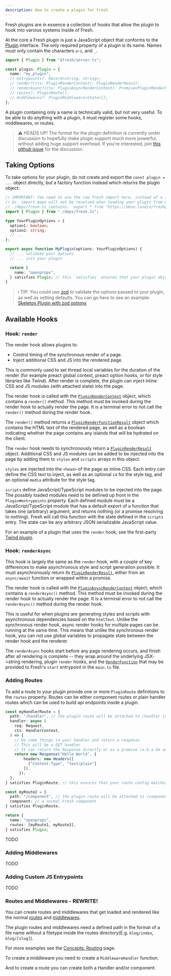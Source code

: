 ```yaml
---
description: How to create a plugin for fresh
---
```


Fresh plugins are in essence a collection of hooks that allow the plugin to hook
into various systems inside of Fresh.

At the core a Fresh plugin is just a JavaScript object that conforms to the
[Plugin](https://deno.land/x/fresh/server.ts?s=Plugin) interface. The only
required property of a plugin is its name. Names must only contain the
characters `a`-`z`, and `_`.

```ts
import { Plugin } from "$fresh/server.ts";

const plugin: Plugin = {
  name: "my_plugin",
  // entrypoints?: Record<string, string>;
  // render?(ctx: PluginRenderContext): PluginRenderResult;
  // renderAsync?(ctx: PluginAsyncRenderContext): Promise<PluginRenderResult>;
  // routes?: PluginRoute[];
  // middlewares?: PluginMiddleware<State>[];
};
```

A plugin containing only a name is technically valid, but not very useful. To be
able to do anything with a plugin, it must register some hooks, middlewares, or
routes.

> ⚠️ HEADS UP! The format for the plugin definition is currently under discussion
> to hopefully make plugin support much more powerful, without adding huge
> support overhead. If you're interested, join
> [this github issue](https://github.com/denoland/fresh/issues/1602#issuecomment-1686535522)
> for the discussion.

## Taking Options

To take options for your plugin, do not create and export the
`const plugin = ...` object directly, but a factory function instead which
returns the plugin object:

```ts
// IMPORTANT: You need to use the raw fresh import here, instead of a importMap value,
// bc. import maps will not be resolved when loading your plugin from deno.land/x
// ./deps/fresh.ts contains: `export * from "https://deno.land/x/fresh@1.4.2/server.ts";`
import { Plugin } from "./deps/fresh.ts";

type YourPluginOptions = {
  option1: boolean;
  option2: string;
  // ...
};

export async function MyPlugin(options: YourPluginOptions) {
  // ... validate your options
  // ... init your plugin

  return {
    name: "openprops",
  } satisfies Plugin; // this `satisfies` ensures that your plugin object is correct without tricking the typescript compiler;
}
```

> ℹ️ TIP: You could use [zod][zod] to validate the options passed to your plugin,
> as well as setting defaults. You can go here to see an example:
> [Skeleton Plugin with zod options][fresh-plugin-w-zod-options]

## Available Hooks

### Hook: `render`

The render hook allows plugins to:

- Control timing of the synchronous render of a page.
- Inject additional CSS and JS into the rendered page.

This is commonly used to set thread local variables for the duration of the
render (for example preact global context, preact option hooks, or for style
libraries like Twind). After render is complete, the plugin can inject inline
CSS and JS modules (with attached state) into the page.

The render hook is called with the
[`PluginRenderContext`](https://deno.land/x/fresh/server.ts?s=PluginRenderContext)
object, which contains a `render()` method. This method must be invoked during
the render hook to actually render the page. It is a terminal error to not call
the `render()` method during the render hook.

The `render()` method returns a
[`PluginRenderFunctionResult`](https://deno.land/x/fresh/server.ts?s=PluginRenderFunctionResult)
object which contains the HTML text of the rendered page, as well as a boolean
indicating whether the page contains any islands that will be hydrated on the
client.

The `render` hook needs to synchronously return a
[`PluginRenderResult`](https://deno.land/x/fresh/server.ts?s=PluginRenderResult)
object. Additional CSS and JS modules can be added to be injected into the page
by adding them to `styles` and `scripts` arrays in this object.

`styles` are injected into the `<head>` of the page as inline CSS. Each entry
can define the CSS text to inject, as well as an optional `id` for the style
tag, and an optional `media` attribute for the style tag.

`scripts` define JavaScript/TypeScript modules to be injected into the page. The
possibly loaded modules need to be defined up front in the `Plugin#entrypoints`
property. Each defined module must be a JavaScript/TypeScript module that has a
default export of a function that takes one (arbitrary) argument, and returns
nothing (or a promise resolving to nothing). Fresh will call this function with
the state defined in the `scripts` entry. The state can be any arbitrary JSON
serializable JavaScript value.

For an example of a plugin that uses the `render` hook, see the first-party
[Twind plugin](https://github.com/denoland/fresh/blob/main/plugins/twind.ts).

### Hook: `renderAsync`

This hook is largely the same as the `render` hook, with a couple of key
differences to make asynchronous style and script generation possible. It must
asynchronously return its
[`PluginRenderResult`](https://deno.land/x/fresh/server.ts?s=PluginRenderResult),
either from an `async/await` function or wrapped within a promise.

The render hook is called with the
[`PluginAsyncRenderContext`](https://deno.land/x/fresh/server.ts?s=PluginAsyncRenderContext)
object, which contains a `renderAsync()` method. This method must be invoked
during the render hook to actually render the page. It is a terminal error to
not call the `renderAsync()` method during the render hook.

This is useful for when plugins are generating styles and scripts with
asynchronous dependencies based on the `htmlText`. Unlike the synchronous render
hook, async render hooks for multiple pages can be running at the same time.
This means that unlike the synchronous render hook, you can not use global
variables to propagate state between the render hook and the renderer.

The `renderAsync` hooks start before any page rendering occurs, and finish after
all rendering is complete -- they wrap around the underlying JSX->string
rendering, plugin `render` hooks, and the
[`RenderFunction`](https://deno.land/x/fresh/server.ts?s=RenderFunction) that
may be provided to Fresh's `start` entrypoint in the `main.ts` file.

### Adding Routes

To add a route to your plugin provide one or more `PluginRoute` definitions to
the `routes` property. Routes can be either component routes or plain handler
routes which can be used to build api endpoints inside a plugin.

```ts
const myHandlerRoute = {
  path: "/handler", // the plugin route will be attached to /handler in the host Fresh app.
  handler: async (
    req: Request,
    ctx: HandlerContext,
  ) => {
    // Do some things in your handler and return a response
    // This will be a GET handler 
    // It can return the Response directly or as a promise (a.k.a be an 'async' function)
    return new Response("Hello World", {
        headers: new Headers([
          ["Content-Type", "text/plain"]
        ]),
      }); 
  },
} satisfies PluginRoute; // this ensures that your route config matches the expected Fresh type

const myRoute2 = {
  path: "/component", // the plugin route will be attached to /component in the host Fresh app.
  component: // a normal Fresh component
} satisfies PluginRoute;

return {
  name: "openprops",
  routes: [myRoute1, myRoute2],
} satisfies Plugin;
```

TODO

### Adding Middlewares

TODO

### Adding Custom JS Entrypoints

TODO

### Routes and Middlewares - REWRITE!

You can create routes and middlewares that get loaded and rendered like the
normal [routes](/docs/concepts/routes) and
[middlewares](/docs/concepts/middleware).

The plugin routes and middlewares need a defined path in the format of a file
name without a filetype inside the routes directory(E.g. `blog/index`,
`blog/[slug]`).

For more examples see the [Concepts: Routing](/docs/concepts/routing) page.

To create a middleware you need to create a `MiddlewareHandler` function.

And to create a route you can create both a Handler and/or component.

<!-- Links-->

[zod]: https://deno.land/x/zod
[fresh-plugin-w-zod-options]: https://github.com/codemonument/deno_fresh_plugin_skeleton/blob/main/src/01a_skeleton_plugin_w_zod.ts

